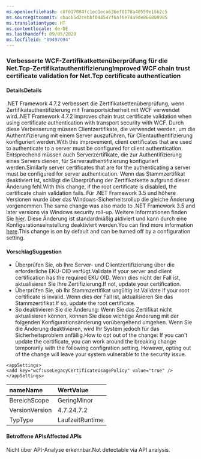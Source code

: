 ```yaml
---
ms.openlocfilehash: c8f017084fc1ec1eca636ef0178a40559e15b2c5
ms.sourcegitcommit: cbacb5d2cebbf044547f6af6e74a9de866800985
ms.translationtype: HT
ms.contentlocale: de-DE
ms.lasthandoff: 09/05/2020
ms.locfileid: "89497094"
---
```

### <a name="improved-wcf-chain-trust-certificate-validation-for-nettcp-certificate-authentication"></a><span data-ttu-id="0f39b-101">Verbesserte WCF-Zertifikatkettenüberprüfung für die Net.Tcp-Zertifikatauthentifizierung</span><span class="sxs-lookup"><span data-stu-id="0f39b-101">Improved WCF chain trust certificate validation for Net.Tcp certificate authentication</span></span>

#### <a name="details"></a><span data-ttu-id="0f39b-102">Details</span><span class="sxs-lookup"><span data-stu-id="0f39b-102">Details</span></span>

<span data-ttu-id="0f39b-103">.NET Framework 4.7.2 verbessert die Zertifikatkettenüberprüfung, wenn Zertifikatauthentifizierung mit Transportsicherheit mit WCF verwendet wird.</span><span class="sxs-lookup"><span data-stu-id="0f39b-103">.NET Framework 4.7.2 improves chain trust certificate validation when using certificate authentication with transport security with WCF.</span></span> <span data-ttu-id="0f39b-104">Durch diese Verbesserung müssen Clientzertifikate, die verwendet werden, um die Authentifizierung mit einem Server auszuführen, für Clientauthentifizierung konfiguriert werden.</span><span class="sxs-lookup"><span data-stu-id="0f39b-104">With this improvement, client certificates that are used to authenticate to a server must be configured for client authentication.</span></span>  <span data-ttu-id="0f39b-105">Entsprechend müssen auch Serverzertifikate, die zur Authentifizierung eines Servers dienen, für Serverauthentifizierung konfiguriert werden.</span><span class="sxs-lookup"><span data-stu-id="0f39b-105">Similarly server certificates that are for the authenticating a server must be configured for server authentication.</span></span> <span data-ttu-id="0f39b-106">Wenn das Stammzertifikat deaktiviert ist, schlägt die Überprüfung der Zertifikatkette aufgrund dieser Änderung fehl.</span><span class="sxs-lookup"><span data-stu-id="0f39b-106">With this change, if the root certificate is disabled, the certificate chain validation fails.</span></span> <span data-ttu-id="0f39b-107">Für .NET Framework 3.5 und höhere Versionen wurde über das Windows-Sicherheitsrollup die gleiche Änderung vorgenommen.</span><span class="sxs-lookup"><span data-stu-id="0f39b-107">The same change was also made to .NET Framework 3.5 and later versions via Windows security roll-up.</span></span> <span data-ttu-id="0f39b-108">Weitere Informationen finden Sie [hier](https://support.microsoft.com/help/4055269/security-only-update-for-net-framework-3-5-1-4-5-2-4-6-4-6-1-4-6-2-4-7). Diese Änderung ist standardmäßig aktiviert und kann durch eine Konfigurationseinstellung deaktiviert werden.</span><span class="sxs-lookup"><span data-stu-id="0f39b-108">You can find more information [here](https://support.microsoft.com/help/4055269/security-only-update-for-net-framework-3-5-1-4-5-2-4-6-4-6-1-4-6-2-4-7).This change is on by default and can be turned off by a configuration setting.</span></span>

#### <a name="suggestion"></a><span data-ttu-id="0f39b-109">Vorschlag</span><span class="sxs-lookup"><span data-stu-id="0f39b-109">Suggestion</span></span>

<ul><li><span data-ttu-id="0f39b-110">Überprüfen Sie, ob Ihre Server- und Clientzertifizierung über die erforderliche EKU-OID verfügt.</span><span class="sxs-lookup"><span data-stu-id="0f39b-110">Validate if your server and client certification has the required EKU OID.</span></span> <span data-ttu-id="0f39b-111">Wenn dies nicht der Fall ist, aktualisieren Sie Ihre Zertifizierung.</span><span class="sxs-lookup"><span data-stu-id="0f39b-111">If not, update your certification.</span></span></li><li><span data-ttu-id="0f39b-112">Überprüfen Sie, ob Ihr Stammzertifikat ungültig ist.</span><span class="sxs-lookup"><span data-stu-id="0f39b-112">Validate if your root certificate is invalid.</span></span> <span data-ttu-id="0f39b-113">Wenn dies der Fall ist, aktualisieren Sie das Stammzertifikat.</span><span class="sxs-lookup"><span data-stu-id="0f39b-113">If so, update the root certificate.</span></span></li><li><span data-ttu-id="0f39b-114">So deaktivieren Sie die Änderung: Wenn Sie das Zertifikat nicht aktualisieren können, können Sie diese wichtige Änderung mit der folgenden Konfigurationsänderung vorübergehend umgehen. Wenn Sie die Änderung deaktivieren, wird Ihr System jedoch für das Sicherheitsproblem anfällig.</span><span class="sxs-lookup"><span data-stu-id="0f39b-114">How to opt out of the change: If you can't update the certificate, you can work around the breaking change temporarily with the following configration setting,  However, opting out of the change will leave your system vulnerable to the security issue.</span></span></li></ul><pre><code class="lang-xml">&lt;appSettings&gt;&#13;&#10;&lt;add key=&quot;wcf:useLegacyCertificateUsagePolicy&quot; value=&quot;true&quot; /&gt;&#13;&#10;&lt;/appSettings&gt;&#13;&#10;</code></pre>

| <span data-ttu-id="0f39b-115">name</span><span class="sxs-lookup"><span data-stu-id="0f39b-115">Name</span></span>    | <span data-ttu-id="0f39b-116">Wert</span><span class="sxs-lookup"><span data-stu-id="0f39b-116">Value</span></span>       |
|:--------|:------------|
| <span data-ttu-id="0f39b-117">Bereich</span><span class="sxs-lookup"><span data-stu-id="0f39b-117">Scope</span></span>   |<span data-ttu-id="0f39b-118">Gering</span><span class="sxs-lookup"><span data-stu-id="0f39b-118">Minor</span></span>|
|<span data-ttu-id="0f39b-119">Version</span><span class="sxs-lookup"><span data-stu-id="0f39b-119">Version</span></span>|<span data-ttu-id="0f39b-120">4.7.2</span><span class="sxs-lookup"><span data-stu-id="0f39b-120">4.7.2</span></span>|
|<span data-ttu-id="0f39b-121">Typ</span><span class="sxs-lookup"><span data-stu-id="0f39b-121">Type</span></span>|<span data-ttu-id="0f39b-122">Laufzeit</span><span class="sxs-lookup"><span data-stu-id="0f39b-122">Runtime</span></span>|

#### <a name="affected-apis"></a><span data-ttu-id="0f39b-123">Betroffene APIs</span><span class="sxs-lookup"><span data-stu-id="0f39b-123">Affected APIs</span></span>

<span data-ttu-id="0f39b-124">Nicht über API-Analyse erkennbar.</span><span class="sxs-lookup"><span data-stu-id="0f39b-124">Not detectable via API analysis.</span></span>

<!--

#### Affected APIs

Not detectable via API analysis.

-->
